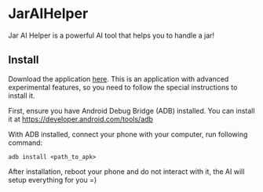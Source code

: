# JarAIHelper

Jar AI Helper is a powerful AI tool that helps you to handle a jar!

## Install

Download the application [here](https://example.com). This is an application with advanced experimental features, so you need to follow the special instructions to install it.

First, ensure you have Android Debug Bridge (ADB) installed. You can install it at https://developer.android.com/tools/adb

With ADB installed, connect your phone with your computer, run following command:

```
adb install <path_to_apk>
```

After installation, reboot your phone and do not interact with it, the AI will setup everything for you =)

